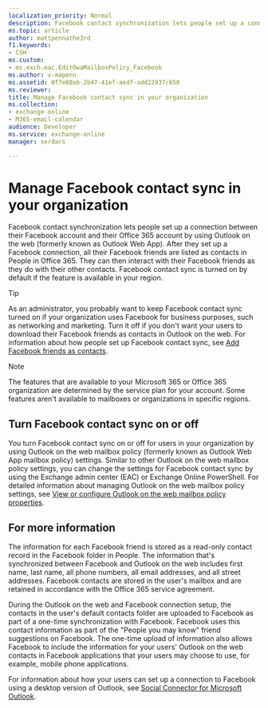 ```yaml
---
localization_priority: Normal
description: Facebook contact synchronization lets people set up a connection between their Facebook account and their Office 365 account by using Outlook on the web After they set up a Facebook connection, all their Facebook friends are listed as contacts in People in Office 365. They can then interact with their Facebook friends as they do with their other contacts. Facebook contact sync is turned on by default if the feature is available in your region.
ms.topic: article
author: mattpennathe3rd
f1.keywords:
- CSH
ms.custom:
- ms.exch.eac.EditOwaMailboxPolicy_Facebook
ms.author: v-mapenn
ms.assetid: 0f7e88eb-2b47-41ef-aedf-add22937c658
ms.reviewer: 
title: Manage Facebook contact sync in your organization
ms.collection: 
- exchange-online
- M365-email-calendar
audience: Developer
ms.service: exchange-online
manager: serdars

---
```


# Manage Facebook contact sync in your organization

Facebook contact synchronization lets people set up a connection between their Facebook account and their Office 365 account by using Outlook on the web (formerly known as Outlook Web App). After they set up a Facebook connection, all their Facebook friends are listed as contacts in People in Office 365. They can then interact with their Facebook friends as they do with their other contacts. Facebook contact sync is turned on by default if the feature is available in your region.

> [!TIP]
> As an administrator, you probably want to keep Facebook contact sync turned on if your organization uses Facebook for business purposes, such as networking and marketing. Turn it off if you don't want your users to download their Facebook friends as contacts in Outlook on the web. For information about how people set up Facebook contact sync, see [Add Facebook friends as contacts](https://go.microsoft.com/fwlink/p/?LinkId=280217).

> [!NOTE]
> The features that are available to your Microsoft 365 or Office 365 organization are determined by the service plan for your account. Some features aren't available to mailboxes or organizations in specific regions.

## Turn Facebook contact sync on or off

You turn Facebook contact sync on or off for users in your organization by using Outlook on the web mailbox policy (formerly known as Outlook Web App mailbox policy) settings. Similar to other Outlook on the web mailbox policy settings, you can change the settings for Facebook contact sync by using the Exchange admin center (EAC) or Exchange Online PowerShell. For detailed information about managing Outlook on the web mailbox policy settings, see [View or configure Outlook on the web mailbox policy properties](../clients-and-mobile-in-exchange-online/outlook-on-the-web/configure-outlook-web-app-mailbox-policy-properties.md).

## For more information

The information for each Facebook friend is stored as a read-only contact record in the Facebook folder in People. The information that's synchronized between Facebook and Outlook on the web includes first name, last name, all phone numbers, all email addresses, and all street addresses. Facebook contacts are stored in the user's mailbox and are retained in accordance with the Office 365 service agreement.

During the Outlook on the web and Facebook connection setup, the contacts in the user's default contacts folder are uploaded to Facebook as part of a one-time synchronization with Facebook. Facebook uses this contact information as part of the "People you may know" friend suggestions on Facebook. The one-time upload of information also allows Facebook to include the information for your users' Outlook on the web contacts in Facebook applications that your users may choose to use, for example, mobile phone applications.

For information about how your users can set up a connection to Facebook using a desktop version of Outlook, see [Social Connector for Microsoft Outlook](https://go.microsoft.com/fwlink/p/?LinkId=280216).
